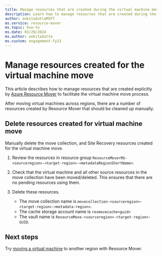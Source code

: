 ```yaml
---
title: Manage resources that are created during the virtual machine move process in Azure Resource Mover
description: Learn how to manage resources that are created during the virtual machine move process in Azure Resource Mover.
author: ankitaduttaMSFT 
ms.service: resource-mover
ms.topic: how-to
ms.date: 03/29/2024
ms.author: ankitadutta
ms.custom: engagement-fy23
---
```


# Manage resources created for the virtual machine move

This article describes how to manage resources that are created explicitly by [Azure Resource Mover](overview.md) to facilitate the virtual machine move process. 

After moving virtual machines across regions, there are a number of resources created by Resource Mover that should be cleaned up manually.

## Delete resources created for virtual machine move

Manually delete the move collection, and Site Recovery resources created for the virtual machine move.

1. Review the resources in resource group ```ResourceMoverRG-<sourceregion>-<target-region>-<metadataRegionShortName>```.
2. Check that the virtual machine and all other source resources in the move collection have been moved/deleted. This ensures that there are no pending resources using them.
2. Delete these resources.

    - The move collection name is ```movecollection-<sourceregion>-<target-region>-<metadata-region>```.
    - The cache storage account name is ```resmovecache<guid>```
    - The vault name is ```ResourceMove-<sourceregion>-<target-region>-GUID```.

## Next steps

Try [moving a virtual machine](tutorial-move-region-virtual-machines.md) to another region with Resource Mover.
